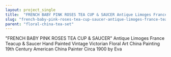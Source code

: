 ```yaml
---
layout: project_single
title:  "FRENCH BABY PINK ROSES TEA CUP & SAUCER Antique Limoges France Teacup & Saucer Hand Painted Vintage Victorian Floral Art China Painting 19th Century American China Painter Circa 1900 by Eva"
slug: "french-baby-pink-roses-tea-cup-saucer-antique-limoges-france-teacup-saucer-hand-painted-vintage"
parent: "floral-china-tea-set"
---
```

"FRENCH BABY PINK ROSES TEA CUP & SAUCER" Antique Limoges France Teacup & Saucer Hand Painted Vintage Victorian Floral Art China Painting 19th Century American China Painter Circa 1900 by Eva